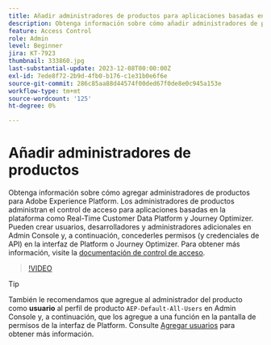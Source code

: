 ```yaml
---
title: Añadir administradores de productos para aplicaciones basadas en Adobe Experience Platform
description: Obtenga información sobre cómo añadir administradores de productos para Adobe Experience Platform y aplicaciones basadas en Platform.
feature: Access Control
role: Admin
level: Beginner
jira: KT-7923
thumbnail: 333860.jpg
last-substantial-update: 2023-12-08T00:00:00Z
exl-id: 7ede8f72-2b9d-4fb0-b176-c1e31b0e6f6e
source-git-commit: 286c85aa88d44574f00ded67f0de8e0c945a153e
workflow-type: tm+mt
source-wordcount: '125'
ht-degree: 0%

---
```


# Añadir administradores de productos

Obtenga información sobre cómo agregar administradores de productos para Adobe Experience Platform. Los administradores de productos administran el control de acceso para aplicaciones basadas en la plataforma como Real-Time Customer Data Platform y Journey Optimizer. Pueden crear usuarios, desarrolladores y administradores adicionales en Admin Console y, a continuación, concederles permisos (y credenciales de API) en la interfaz de Platform o Journey Optimizer. Para obtener más información, visite la [documentación de control de acceso](https://experienceleague.adobe.com/docs/experience-platform/access-control/home.html?lang=es).

>[!VIDEO](https://video.tv.adobe.com/v/333860?learn=on&enablevpops)

>[!TIP]
>
>También le recomendamos que agregue al administrador del producto como **usuario** al perfil de producto `AEP-Default-All-Users` en Admin Console y, a continuación, que los agregue a una función en la pantalla de permisos de la interfaz de Platform. Consulte [Agregar usuarios](add-users.md) para obtener más información.
